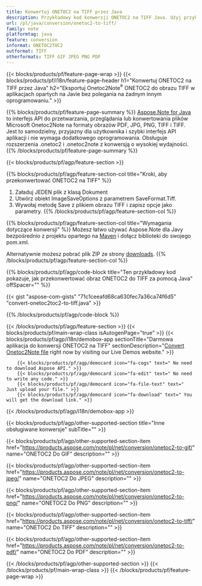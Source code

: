 ```yaml
---
title: Konwertuj ONETOC2 na TIFF przez Java
description: Przykładowy kod konwersji ONETOC2 na TIFF Java. Użyj przykładowego kodu API dla plików wsadowych ONETOC2 do konwersji TIFF w dowolnej aplikacji opartej na Javie. 
url: /pl/java/conversion/onetoc2-to-tiff/
family: note
platformtag: java
feature: conversion
informat: ONETOC2TOC2
outformat: TIFF
otherformats: TIFF GIF JPEG PNG PDF
---
```

{{< blocks/products/pf/feature-page-wrap >}}
{{< blocks/products/pf/i18n/feature-page-header h1="Konwertuj ONETOC2 na TIFF przez Java" h2="Eksportuj Onetoc2Note<sup>&reg;</sup> ONETOC2 do obrazu TIFF w aplikacjach opartych na Javie bez polegania na żadnym innym oprogramowaniu." >}}

{{% blocks/products/pf/feature-page-summary %}}
[Aspose.Note for Java](https://products.aspose.com/note/java/) to interfejs API do przetwarzania, przeglądania lub konwertowania plików Microsoft Onetoc2Note na formaty obrazów PDF, JPG, PNG, TIFF i TIFF. Jest to samodzielny, przyjazny dla użytkownika i szybki interfejs API aplikacji i nie wymaga dodatkowego oprogramowania. Obsługuje rozszerzenia .onetoc2 i .onetoc2note z konwersją o wysokiej wydajności.
{{% /blocks/products/pf/feature-page-summary  %}}

{{< blocks/products/pf/agp/feature-section >}}

{{% blocks/products/pf/agp/feature-section-col title="Kroki, aby przekonwertować ONETOC2 na TIFF" %}}
1. Załaduj JEDEN plik z klasą Dokument
2. Utwórz obiekt ImageSaveOptions z parametrem SaveFormat.Tiff.
3. Wywołaj metodę Save z plikiem obrazu TIFF i zapisz opcje jako parametry.
{{% /blocks/products/pf/agp/feature-section-col %}}

{{% blocks/products/pf/agp/feature-section-col title="Wymagania dotyczące konwersji" %}}
Możesz łatwo używać Aspose.Note dla Javy bezpośrednio z projektu opartego na [Maven](https://repository.aspose.com/webapp/#/artifacts/browse/tree/General/repo/com/aspose/aspose-note) i dołącz biblioteki do swojego pom.xml.

Alternatywnie możesz pobrać plik ZIP ze strony [downloads](https://downloads.aspose.com/note/java).
{{% /blocks/products/pf/agp/feature-section-col %}}

{{% blocks/products/pf/agp/code-block title="Ten przykładowy kod pokazuje, jak przekonwertować obraz ONETOC2 do TIFF za pomocą Java" offSpacer="" %}}

{{< gist "aspose-com-gists" "71c1ceeafd68ca630fec7a36ca74f6d5" "convert-onetoc2toc2-to-tiff.java" >}}

{{% /blocks/products/pf/agp/code-block %}}

{{< /blocks/products/pf/agp/feature-section >}}
{{< blocks/products/pf/main-wrap-class isAutogenPage="true" >}}
{{< blocks/products/pf/agp/i18n/demobox-app sectionTitle="Darmowa aplikacja do konwersji ONETOC2 na TIFF" sectionDescription="[Convert Onetoc2Note file](https://products.aspose.app/note/conversion/onetoc2note-to-tiff) right now by visiting our Live Demos website." >}}

        {{< blocks/products/pf/agp/democard icon="fa-cogs" text=" No need to download Aspose API." >}}
        {{< blocks/products/pf/agp/democard icon="fa-edit" text=" No need to write any code." >}}
        {{< blocks/products/pf/agp/democard icon="fa-file-text" text=" Just upload your file." >}}
        {{< blocks/products/pf/agp/democard icon="fa-download" text=" You will get the download link." >}}
		
{{< /blocks/products/pf/agp/i18n/demobox-app >}}

{{< blocks/products/pf/agp/other-supported-section title="Inne obsługiwane konwersje" subTitle="" >}}

{{< blocks/products/pf/agp/other-supported-section-item href="https://products.aspose.com/note/pl/net/conversion/onetoc2-to-gif/" name="ONETOC2 Do GIF" description="" >}}

{{< blocks/products/pf/agp/other-supported-section-item href="https://products.aspose.com/note/pl/net/conversion/onetoc2-to-jpeg/" name="ONETOC2 Do JPEG" description="" >}}

{{< blocks/products/pf/agp/other-supported-section-item href="https://products.aspose.com/note/pl/net/conversion/onetoc2-to-png/" name="ONETOC2 Do PNG" description="" >}}

{{< blocks/products/pf/agp/other-supported-section-item href="https://products.aspose.com/note/pl/net/conversion/onetoc2-to-tiff/" name="ONETOC2 Do TIFF" description="" >}}

{{< blocks/products/pf/agp/other-supported-section-item href="https://products.aspose.com/note/pl/net/conversion/onetoc2-to-pdf/" name="ONETOC2 Do PDF" description="" >}}



{{< /blocks/products/pf/agp/other-supported-section >}}
{{< /blocks/products/pf/main-wrap-class >}}
{{< /blocks/products/pf/feature-page-wrap >}}